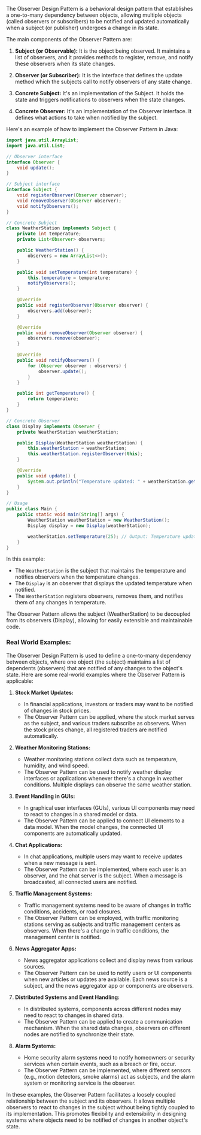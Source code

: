 The Observer Design Pattern is a behavioral design pattern that establishes a one-to-many dependency between objects, allowing multiple objects (called observers or subscribers) to be notified and updated automatically when a subject (or publisher) undergoes a change in its state.

The main components of the Observer Pattern are:

1. **Subject (or Observable):** It is the object being observed. It maintains a list of observers, and it provides methods to register, remove, and notify these observers when its state changes.

2. **Observer (or Subscriber):** It is the interface that defines the update method which the subjects call to notify observers of any state change.

3. **Concrete Subject:** It's an implementation of the Subject. It holds the state and triggers notifications to observers when the state changes.

4. **Concrete Observer:** It's an implementation of the Observer interface. It defines what actions to take when notified by the subject.

Here's an example of how to implement the Observer Pattern in Java:

```java
import java.util.ArrayList;
import java.util.List;

// Observer interface
interface Observer {
    void update();
}

// Subject interface
interface Subject {
    void registerObserver(Observer observer);
    void removeObserver(Observer observer);
    void notifyObservers();
}

// Concrete Subject
class WeatherStation implements Subject {
    private int temperature;
    private List<Observer> observers;

    public WeatherStation() {
        observers = new ArrayList<>();
    }

    public void setTemperature(int temperature) {
        this.temperature = temperature;
        notifyObservers();
    }

    @Override
    public void registerObserver(Observer observer) {
        observers.add(observer);
    }

    @Override
    public void removeObserver(Observer observer) {
        observers.remove(observer);
    }

    @Override
    public void notifyObservers() {
        for (Observer observer : observers) {
            observer.update();
        }
    }

    public int getTemperature() {
        return temperature;
    }
}

// Concrete Observer
class Display implements Observer {
    private WeatherStation weatherStation;

    public Display(WeatherStation weatherStation) {
        this.weatherStation = weatherStation;
        this.weatherStation.registerObserver(this);
    }

    @Override
    public void update() {
        System.out.println("Temperature updated: " + weatherStation.getTemperature());
    }
}

// Usage
public class Main {
    public static void main(String[] args) {
        WeatherStation weatherStation = new WeatherStation();
        Display display = new Display(weatherStation);

        weatherStation.setTemperature(25); // Output: Temperature updated: 25
    }
}
```

In this example:

- The `WeatherStation` is the subject that maintains the temperature and notifies observers when the temperature changes.
- The `Display` is an observer that displays the updated temperature when notified.
- The `WeatherStation` registers observers, removes them, and notifies them of any changes in temperature.

The Observer Pattern allows the subject (WeatherStation) to be decoupled from its observers (Display), allowing for easily extensible and maintainable code.

### Real World Examples:
The Observer Design Pattern is used to define a one-to-many dependency between objects, where one object (the subject) maintains a list of dependents (observers) that are notified of any changes to the object's state. Here are some real-world examples where the Observer Pattern is applicable:

1. **Stock Market Updates:**
   - In financial applications, investors or traders may want to be notified of changes in stock prices.
   - The Observer Pattern can be applied, where the stock market serves as the subject, and various traders subscribe as observers. When the stock prices change, all registered traders are notified automatically.

2. **Weather Monitoring Stations:**
   - Weather monitoring stations collect data such as temperature, humidity, and wind speed.
   - The Observer Pattern can be used to notify weather display interfaces or applications whenever there's a change in weather conditions. Multiple displays can observe the same weather station.

3. **Event Handling in GUIs:**
   - In graphical user interfaces (GUIs), various UI components may need to react to changes in a shared model or data.
   - The Observer Pattern can be applied to connect UI elements to a data model. When the model changes, the connected UI components are automatically updated.

4. **Chat Applications:**
   - In chat applications, multiple users may want to receive updates when a new message is sent.
   - The Observer Pattern can be implemented, where each user is an observer, and the chat server is the subject. When a message is broadcasted, all connected users are notified.

5. **Traffic Management Systems:**
   - Traffic management systems need to be aware of changes in traffic conditions, accidents, or road closures.
   - The Observer Pattern can be employed, with traffic monitoring stations serving as subjects and traffic management centers as observers. When there's a change in traffic conditions, the management center is notified.

6. **News Aggregator Apps:**
   - News aggregator applications collect and display news from various sources.
   - The Observer Pattern can be used to notify users or UI components when new articles or updates are available. Each news source is a subject, and the news aggregator app or components are observers.

7. **Distributed Systems and Event Handling:**
   - In distributed systems, components across different nodes may need to react to changes in shared data.
   - The Observer Pattern can be applied to create a communication mechanism. When the shared data changes, observers on different nodes are notified to synchronize their state.

8. **Alarm Systems:**
   - Home security alarm systems need to notify homeowners or security services when certain events, such as a breach or fire, occur.
   - The Observer Pattern can be implemented, where different sensors (e.g., motion detectors, smoke alarms) act as subjects, and the alarm system or monitoring service is the observer.

In these examples, the Observer Pattern facilitates a loosely coupled relationship between the subject and its observers. It allows multiple observers to react to changes in the subject without being tightly coupled to its implementation. This promotes flexibility and extensibility in designing systems where objects need to be notified of changes in another object's state.